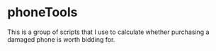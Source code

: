 # phoneTools

This is a group of scripts that I use to calculate whether purchasing a damaged phone is worth bidding for.